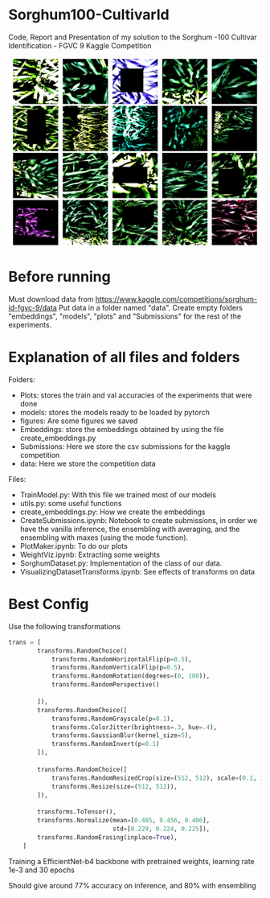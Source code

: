 # Sorghum100-CultivarId
Code, Report and Presentation of my solution to the Sorghum -100 Cultivar Identification - FGVC 9 Kaggle Competition

<img src="figures/data_augmetation.png" alt="Italian Trulli">

# Before running

Must download data from https://www.kaggle.com/competitions/sorghum-id-fgvc-9/data
Put data in a folder named "data".
Create empty folders "embeddings", "models", "plots" and "Submissions" for the rest of the experiments.

# Explanation of all files and folders

Folders:
- Plots: stores the train and val accuracies of the experiments that were done
- models: stores the models ready to be loaded by pytorch
- figures: Are some figures we saved
- Embeddings: store the embeddings obtained by using the file create_embeddings.py
- Submissions: Here we store the csv submissions for the kaggle competition
- data: Here we store the competition data

Files:

- TrainModel.py: With this file we trained most of our models
- utils.py: some useful functions
- create_embeddings.py: How we create the embeddings
- CreateSubmissions.ipynb: Notebook to create submissions, in order we have the vanilla inference, the ensembling with averaging, and the ensembling with maxes (using the mode function).
- PlotMaker.ipynb: To do our plots
- WeightViz.ipynb: Extracting some weights
- SorghumDataset.py: Implementation of the class of our data.
- VisualizingDatasetTransforms.ipynb: See effects of transforms on data

# Best Config
Use the following transformations
```python
trans = [
        transforms.RandomChoice([
            transforms.RandomHorizontalFlip(p=0.5),
            transforms.RandomVerticalFlip(p=0.5),
            transforms.RandomRotation(degrees=(0, 180)),
            transforms.RandomPerspective()

        ]),
        transforms.RandomChoice([
            transforms.RandomGrayscale(p=0.1),
            transforms.ColorJitter(brightness=.3, hue=.4),
            transforms.GaussianBlur(kernel_size=5),
            transforms.RandomInvert(p=0.1)
        ]),

        transforms.RandomChoice([
            transforms.RandomResizedCrop(size=(512, 512), scale=(0.1, 1.00)),
            transforms.Resize(size=(512, 512)),
        ]),

        transforms.ToTensor(),
        transforms.Normalize(mean=[0.485, 0.456, 0.406],
                             std=[0.229, 0.224, 0.225]),
        transforms.RandomErasing(inplace=True),
    ]
```    
    
Training a EfficientNet-b4 backbone with pretrained weights, learning rate 1e-3 and 30 epochs

Should give around 77% accuracy on inference, and 80% with ensembling
